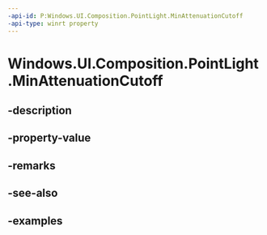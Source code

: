 ```yaml
---
-api-id: P:Windows.UI.Composition.PointLight.MinAttenuationCutoff
-api-type: winrt property
---
```


<!-- Property syntax.
public float MinAttenuationCutoff { get;  set; }
-->

# Windows.UI.Composition.PointLight.MinAttenuationCutoff

## -description

## -property-value

## -remarks

## -see-also

## -examples

